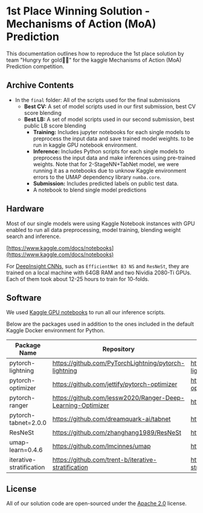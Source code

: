 # 1st Place Winning Solution - Mechanisms of Action (MoA) Prediction

This documentation outlines how to reproduce the 1st place solution by team "Hungry for gold🥇🥇" for the kaggle Mechanisms of Action (MoA) Prediction competition.

## Archive Contents

- In the `final` folder: All of the scripts used for the final submissions
    - **Best CV:** A set of model scripts used in our first submission, best CV score blending
    - **Best LB:** A set of model scripts used in our second submission, best public LB score blending
        - **Training:** Includes jupyter notebooks for each single models to preprocess the input data and save trained model weights. to be run in kaggle GPU notebook environment.
        - **Inference:** Includes Python scripts for each single models to preprocess the input data and make inferences using pre-trained weights. Note that for 2-StageNN+TabNet model, we were running it as a notebooks due to unknow Kaggle environment errors to the UMAP dependency library `numba.core`.
        - **Submission:** Includes predicted labels on public test data.
        - A notebook to blend single model predictions

## Hardware

Most of our single models were using Kaggle Notebook instances with GPU enabled to run all data preprocessing, model training, blending weight search and inference.

[https://www.kaggle.com/docs/notebooks](https://www.kaggle.com/docs/notebooks)

For [DeepInsight CNNs](https://www.kaggle.com/c/lish-moa/discussion/195378), such as `EfficientNet B3 NS` and `ResNeSt`, they are trained on a local machine with 64GB RAM and two Nividia 2080-Ti GPUs. Each of them took about 12-25 hours to train for 10-folds.


## Software

We used [Kaggle GPU notebooks](https://github.com/Kaggle/docker-python/blob/master/gpu.Dockerfile) to run all our inference scripts.

Below are the packages used in addition to the ones included in the default Kaggle Docker environment for Python.

| Package Name | Repository | Kaggle Dataset |
| --- |--- | --- |
| pytorch-lightning | https://github.com/PyTorchLightning/pytorch-lightning|https://www.kaggle.com/markpeng/pytorch-lightning |
| pytorch-optimizer | https://github.com/jettify/pytorch-optimizer |https://www.kaggle.com/markpeng/pytorch-optimizer |
| pytorch-ranger |https://github.com/lessw2020/Ranger-Deep-Learning-Optimizer|https://www.kaggle.com/markpeng/pytorch-ranger |
| pytorch-tabnet=2.0.0 | https://github.com/dreamquark-ai/tabnet | https://www.kaggle.com/ryati131457/pytorchtabnet |
| ResNeSt| https://github.com/zhanghang1989/ResNeSt | https://www.kaggle.com/markpeng/resnest |
| umap-learn=0.4.6 | https://github.com/lmcinnes/umap | https://www.kaggle.com/kozistr/umaplearn|
| iterative-stratification |https://github.com/trent-b/iterative-stratification |https://www.kaggle.com/yasufuminakama/iterative-stratification |

<!-- python packages are also detailed separately in `requirements.txt` -->

## License

All of our solution code are open-sourced under the [Apache 2.0](LICENSE) license.
